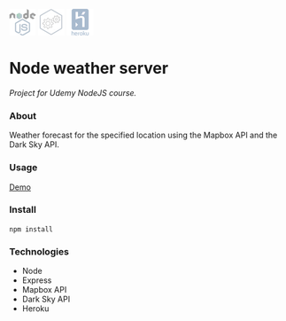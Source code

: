 ![Node.js ](https://github.com/ermondel/tsttmp/blob/master/files/icons48b/Nodejs48v2.png) ![Express.js](https://github.com/ermondel/tsttmp/blob/master/files/WebFramework48b.png) ![Heroku](https://github.com/ermondel/tsttmp/blob/master/files/icons48b/Heroku48b.png)

# Node weather server

_Project for Udemy NodeJS course._

### About

Weather forecast for the specified location using the Mapbox API and the Dark Sky API.

### Usage

[Demo](https://demo-node-weather-server.herokuapp.com)

### Install

```
npm install
```

### Technologies

- Node
- Express
- Mapbox API
- Dark Sky API
- Heroku
